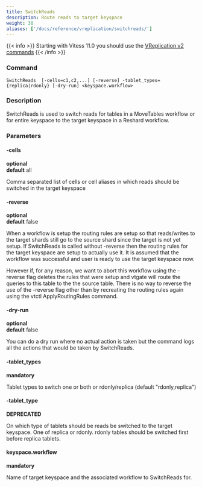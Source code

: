 ```yaml
---
title: SwitchReads
description: Route reads to target keyspace
weight: 30
aliases: ['/docs/reference/vreplication/switchreads/']
---
```


{{< info >}}
Starting with Vitess 11.0 you should use the [VReplication v2 commands](../../vreplication/v2)
{{< /info >}}

### Command

```
SwitchReads  [-cells=c1,c2,...] [-reverse] -tablet_types={replica|rdonly} [-dry-run] <keyspace.workflow>
```

### Description

SwitchReads is used to switch reads for tables in a MoveTables workflow or for entire keyspace 
to the target keyspace in a Reshard workflow.

### Parameters

#### -cells 
**optional**\
**default** all

<div class="cmd">
Comma separated list of cells or cell aliases in which reads should be switched in the target keyspace
</div>

#### -reverse 
**optional**\
**default** false

<div class="cmd">
When a workflow is setup the routing rules are setup so that reads/writes to the target shards
still go to the source shard since the target is not yet setup. If SwitchReads is called without
-reverse then the routing rules for the target keyspace are setup to actually use it. It is assumed
that the workflow was successful and user is ready to use the target keyspace now.

However if, for any reason, we want to abort this workflow using the -reverse flag deletes the
rules that were setup and vtgate will route the queries to this table to the the source table.
There is no way to reverse the use of the -reverse flag other than by recreating the routing rules
again using the vtctl ApplyRoutingRules command.
</div>

#### -dry-run 
**optional**\
**default** false

<div class="cmd">
You can do a dry run where no actual action is taken but the command logs all the actions that would be taken
by SwitchReads.
</div>

#### -tablet_types
**mandatory**

<div class="cmd">
Tablet types to switch one or both or rdonly/replica (default "rdonly,replica")
</div>

#### -tablet_type 
**DEPRECATED**

<div class="cmd">
On which type of tablets should be reads be switched to the target keyspace. One of replica or rdonly. rdonly
tables should be switched first before replica tablets. 
</div>

#### keyspace.workflow 
**mandatory**

<div class="cmd">
Name of target keyspace and the associated workflow to SwitchReads for.
</div>
